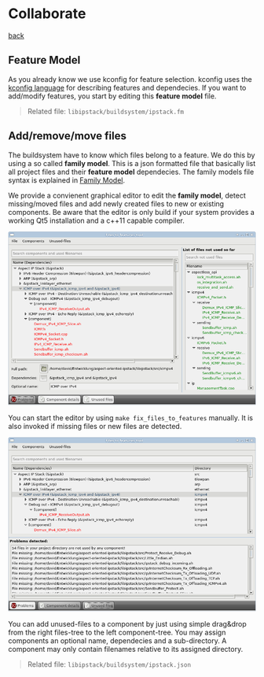 Collaborate
===========
[back](../readme.md)

## Feature Model
As you already know we use kconfig for feature selection. kconfig uses the
[kconfig language](https://www.kernel.org/doc/Documentation/kbuild/kconfig-language.txt)
for describing features and dependecies. If you want to add/modify features,
you start by editing this **feature model** file.

> Related file: `libipstack/buildsystem/ipstack.fm`

## Add/remove/move files
The buildsystem have to know which files belong to a feature. We do this by
using a so called **family model**. This is a json formatted file that
basically list all project files and their **feature model** dependecies.
The family models file syntax is explained in [Family Model](readme_familymodel.md).

We provide a convienent graphical editor to edit the **family model**,
detect missing/moved files and add newly created files to new or existing
components. Be aware that the editor is only build if your system provides
a working Qt5 installation and a c++11 capable compiler.

![Picture of files_to_features_tool](files_to_features_tool.png)

You can start the editor by using `make fix_files_to_features` manually. It
is also invoked if missing files or new files are detected.

![Picture of files_to_features_tool](files_to_features_tool_problems.png)

You can add unused-files to a component by just using simple drag&drop from the
right files-tree to the left component-tree. You may assign components an optional name,
dependecies and a sub-directory. A component may only contain filenames relative to its
assigned directory.

> Related file: `libipstack/buildsystem/ipstack.json`